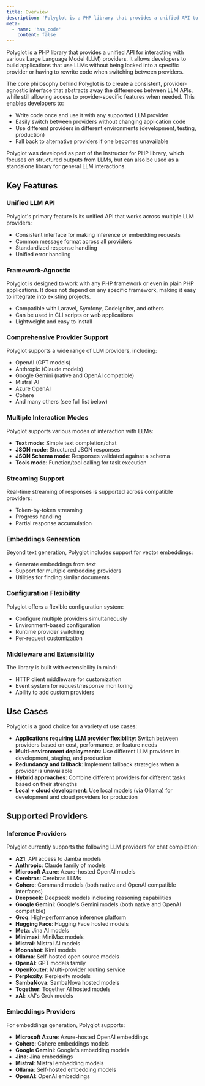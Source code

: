 ```yaml
---
title: Overview
description: 'Polyglot is a PHP library that provides a unified API to access various LLM API providers.'
meta:
  - name: 'has_code'
    content: false
---
```


Polyglot is a PHP library that provides a unified API for interacting with various Large Language Model (LLM) providers. It allows developers to build applications that use LLMs without being locked into a specific provider or having to rewrite code when switching between providers.

The core philosophy behind Polyglot is to create a consistent, provider-agnostic interface that abstracts away the differences between LLM APIs, while still allowing access to provider-specific features when needed. This enables developers to:

- Write code once and use it with any supported LLM provider
- Easily switch between providers without changing application code
- Use different providers in different environments (development, testing, production)
- Fall back to alternative providers if one becomes unavailable

Polyglot was developed as part of the Instructor for PHP library, which focuses on structured outputs from LLMs, but can also be used as a standalone library for general LLM interactions.




## Key Features

### Unified LLM API

Polyglot's primary feature is its unified API that works across multiple LLM providers:

- Consistent interface for making inference or embedding requests
- Common message format across all providers
- Standardized response handling
- Unified error handling


### Framework-Agnostic

Polyglot is designed to work with any PHP framework or even in plain PHP applications. It does not depend on any specific framework, making it easy to integrate into existing projects.

- Compatible with Laravel, Symfony, CodeIgniter, and others
- Can be used in CLI scripts or web applications
- Lightweight and easy to install


### Comprehensive Provider Support

Polyglot supports a wide range of LLM providers, including:

- OpenAI (GPT models)
- Anthropic (Claude models)
- Google Gemini (native and OpenAI compatible)
- Mistral AI
- Azure OpenAI
- Cohere
- And many others (see full list below)

### Multiple Interaction Modes

Polyglot supports various modes of interaction with LLMs:

- **Text mode**: Simple text completion/chat
- **JSON mode**: Structured JSON responses
- **JSON Schema mode**: Responses validated against a schema
- **Tools mode**: Function/tool calling for task execution

### Streaming Support

Real-time streaming of responses is supported across compatible providers:

- Token-by-token streaming
- Progress handling
- Partial response accumulation

### Embeddings Generation

Beyond text generation, Polyglot includes support for vector embeddings:

- Generate embeddings from text
- Support for multiple embedding providers
- Utilities for finding similar documents

### Configuration Flexibility

Polyglot offers a flexible configuration system:

- Configure multiple providers simultaneously
- Environment-based configuration
- Runtime provider switching
- Per-request customization

### Middleware and Extensibility

The library is built with extensibility in mind:

- HTTP client middleware for customization
- Event system for request/response monitoring
- Ability to add custom providers



## Use Cases

Polyglot is a good choice for a variety of use cases:

- **Applications requiring LLM provider flexibility**: Switch between providers based on cost, performance, or feature needs
- **Multi-environment deployments**: Use different LLM providers in development, staging, and production
- **Redundancy and fallback**: Implement fallback strategies when a provider is unavailable
- **Hybrid approaches**: Combine different providers for different tasks based on their strengths
- **Local + cloud development**: Use local models (via Ollama) for development and cloud providers for production



## Supported Providers

### Inference Providers

Polyglot currently supports the following LLM providers for chat completion:

- **A21**: API access to Jamba models
- **Anthropic**: Claude family of models
- **Microsoft Azure**: Azure-hosted OpenAI models
- **Cerebras**: Cerebras LLMs
- **Cohere**: Command models (both native and OpenAI compatible interfaces)
- **Deepseek**: Deepseek models including reasoning capabilities
- **Google Gemini**: Google's Gemini models (both native and OpenAI compatible)
- **Groq**: High-performance inference platform
- **Hugging Face**: Hugging Face hosted models
- **Meta**: Jina AI models
- **Minimaxi**: MiniMax models
- **Mistral**: Mistral AI models
- **Moonshot**: Kimi models
- **Ollama**: Self-hosted open source models
- **OpenAI**: GPT models family
- **OpenRouter**: Multi-provider routing service
- **Perplexity**: Perplexity models
- **SambaNova**: SambaNova hosted models
- **Together**: Together AI hosted models
- **xAI**: xAI's Grok models

### Embeddings Providers

For embeddings generation, Polyglot supports:

- **Microsoft Azure**: Azure-hosted OpenAI embeddings
- **Cohere**: Cohere embeddings models
- **Google Gemini**: Google's embedding models
- **Jina**: Jina embeddings
- **Mistral**: Mistral embedding models
- **Ollama**: Self-hosted embedding models
- **OpenAI**: OpenAI embeddings
